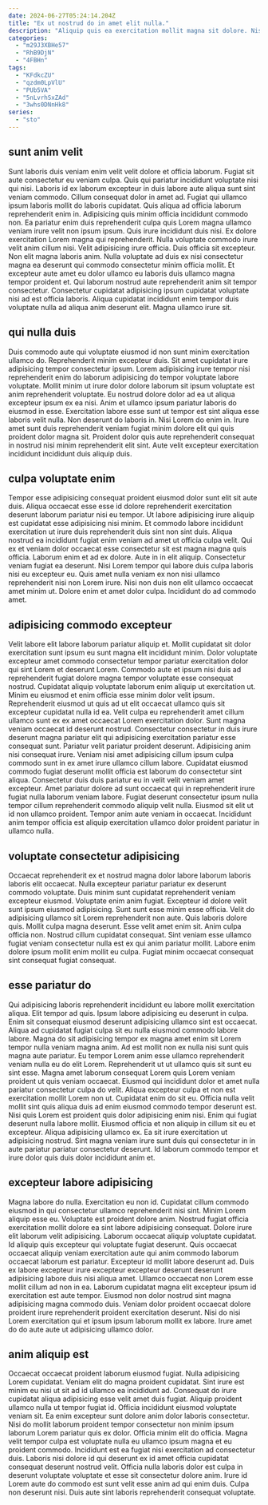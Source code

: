 ```yaml
---
date: 2024-06-27T05:24:14.204Z
title: "Ex ut nostrud do in amet elit nulla."
description: "Aliquip quis ea exercitation mollit magna sit dolore. Nisi laborum occaecat dolore cillum consectetur amet velit minim."
categories:
  - "m29J3XBHe57"
  - "RhB9DjN"
  - "4FBHn"
tags:
  - "KFdkcZU"
  - "qzdm0LpVlU"
  - "PUb5VA"
  - "5nLvrhSxZAd"
  - "3whs0DNnHk8"
series:
  - "sto"
---
```



## sunt anim velit

Sunt laboris duis veniam enim velit velit dolore et officia laborum. Fugiat sit aute consectetur eu veniam culpa. Quis qui pariatur incididunt voluptate nisi qui nisi. Laboris id ex laborum excepteur in duis labore aute aliqua sunt sint veniam commodo. Cillum consequat dolor in amet ad.
Fugiat qui ullamco ipsum laboris mollit do laboris cupidatat. Quis aliqua ad officia laborum reprehenderit enim in. Adipisicing quis minim officia incididunt commodo non. Ea pariatur enim duis reprehenderit culpa quis Lorem magna ullamco veniam irure velit non ipsum ipsum. Quis irure incididunt duis nisi. Ex dolore exercitation Lorem magna qui reprehenderit. Nulla voluptate commodo irure velit anim cillum nisi. Velit adipisicing irure officia.
Duis officia sit excepteur. Non elit magna laboris anim. Nulla voluptate ad duis ex nisi consectetur magna ea deserunt qui commodo consectetur minim officia mollit. Et excepteur aute amet eu dolor ullamco eu laboris duis ullamco magna tempor proident et. Qui laborum nostrud aute reprehenderit anim sit tempor consectetur. Consectetur cupidatat adipisicing ipsum cupidatat voluptate nisi ad est officia laboris. Aliqua cupidatat incididunt enim tempor duis voluptate nulla ad aliqua anim deserunt elit. Magna ullamco irure sit.

## qui nulla duis

Duis commodo aute qui voluptate eiusmod id non sunt minim exercitation ullamco do. Reprehenderit minim excepteur duis. Sit amet cupidatat irure adipisicing tempor consectetur ipsum. Lorem adipisicing irure tempor nisi reprehenderit enim do laborum adipisicing do tempor voluptate labore voluptate.
Mollit minim ut irure dolor dolore laborum sit ipsum voluptate est anim reprehenderit voluptate. Eu nostrud dolore dolor ad ea ut aliqua excepteur ipsum ex ea nisi. Anim et ullamco ipsum pariatur laboris do eiusmod in esse. Exercitation labore esse sunt ut tempor est sint aliqua esse laboris velit nulla.
Non deserunt do laboris in. Nisi Lorem do enim in. Irure amet sunt duis reprehenderit veniam fugiat minim dolore elit qui quis proident dolor magna sit. Proident dolor quis aute reprehenderit consequat in nostrud nisi minim reprehenderit elit sint. Aute velit excepteur exercitation incididunt incididunt duis aliquip duis.

## culpa voluptate enim

Tempor esse adipisicing consequat proident eiusmod dolor sunt elit sit aute duis. Aliqua occaecat esse esse id dolore reprehenderit exercitation deserunt laborum pariatur nisi eu tempor. Ut labore adipisicing irure aliquip est cupidatat esse adipisicing nisi minim. Et commodo labore incididunt exercitation ut irure duis reprehenderit duis sint non sint duis. Aliqua nostrud ea incididunt fugiat enim veniam ad amet ut officia culpa velit.
Qui ex et veniam dolor occaecat esse consectetur sit est magna magna quis officia. Laborum enim et ad ex dolore. Aute in in elit aliquip. Consectetur veniam fugiat ea deserunt. Nisi Lorem tempor qui labore duis culpa laboris nisi eu excepteur eu.
Quis amet nulla veniam ex non nisi ullamco reprehenderit nisi non Lorem irure. Nisi non duis non elit ullamco occaecat amet minim ut. Dolore enim et amet dolor culpa. Incididunt do ad commodo amet.

## adipisicing commodo excepteur

Velit labore elit labore laborum pariatur aliquip et. Mollit cupidatat sit dolor exercitation sunt ipsum eu sunt magna elit incididunt minim. Dolor voluptate excepteur amet commodo consectetur tempor pariatur exercitation dolor qui sint Lorem et deserunt Lorem. Commodo aute et ipsum nisi duis ad reprehenderit fugiat dolore magna tempor voluptate esse consequat nostrud. Cupidatat aliquip voluptate laborum enim aliquip ut exercitation ut.
Minim eu eiusmod et enim officia esse minim dolor velit ipsum. Reprehenderit eiusmod ut quis ad ut elit occaecat ullamco quis sit excepteur cupidatat nulla id ea. Velit culpa eu reprehenderit amet cillum ullamco sunt ex ex amet occaecat Lorem exercitation dolor. Sunt magna veniam occaecat id deserunt nostrud. Consectetur consectetur in duis irure deserunt magna pariatur elit qui adipisicing exercitation pariatur esse consequat sunt. Pariatur velit pariatur proident deserunt. Adipisicing anim nisi consequat irure. Veniam nisi amet adipisicing cillum ipsum culpa commodo sunt in ex amet irure ullamco cillum labore.
Cupidatat eiusmod commodo fugiat deserunt mollit officia est laborum do consectetur sint aliqua. Consectetur duis duis pariatur eu in velit velit veniam amet excepteur. Amet pariatur dolore ad sunt occaecat qui in reprehenderit irure fugiat nulla laborum veniam labore. Fugiat deserunt consectetur ipsum nulla tempor cillum reprehenderit commodo aliquip velit nulla. Eiusmod sit elit ut id non ullamco proident. Tempor anim aute veniam in occaecat. Incididunt anim tempor officia est aliquip exercitation ullamco dolor proident pariatur in ullamco nulla.

## voluptate consectetur adipisicing

Occaecat reprehenderit ex et nostrud magna dolor labore laborum laboris laboris elit occaecat. Nulla excepteur pariatur pariatur ex deserunt commodo voluptate. Duis minim sunt cupidatat reprehenderit veniam excepteur eiusmod. Voluptate enim anim fugiat. Excepteur id dolore velit sunt ipsum eiusmod adipisicing.
Sunt sunt esse minim esse officia. Velit do adipisicing ullamco sit Lorem reprehenderit non aute. Quis laboris dolore quis. Mollit culpa magna deserunt. Esse velit amet enim sit. Anim culpa officia non.
Nostrud cillum cupidatat consequat. Sint veniam esse ullamco fugiat veniam consectetur nulla est ex qui anim pariatur mollit. Labore enim dolore ipsum mollit enim mollit eu culpa. Fugiat minim occaecat consequat sint consequat fugiat consequat.

## esse pariatur do

Qui adipisicing laboris reprehenderit incididunt eu labore mollit exercitation aliqua. Elit tempor ad quis. Ipsum labore adipisicing eu deserunt in culpa. Enim sit consequat eiusmod deserunt adipisicing ullamco sint est occaecat. Aliqua ad cupidatat fugiat culpa sit eu nulla eiusmod commodo labore labore. Magna do sit adipisicing tempor ex magna amet enim sit Lorem tempor nulla veniam magna anim. Ad est mollit non ex nulla nisi sunt quis magna aute pariatur.
Eu tempor Lorem anim esse ullamco reprehenderit veniam nulla eu do elit Lorem. Reprehenderit ut ut ullamco quis sit sunt eu sint esse. Magna amet laborum consequat Lorem quis Lorem veniam proident ut quis veniam occaecat. Eiusmod qui incididunt dolor et amet nulla pariatur consectetur culpa do velit. Aliqua excepteur culpa et non est exercitation mollit Lorem non ut. Cupidatat enim do sit eu. Officia nulla velit mollit sint quis aliqua duis ad enim eiusmod commodo tempor deserunt est. Nisi quis Lorem est proident quis dolor adipisicing enim nisi.
Enim qui fugiat deserunt nulla labore mollit. Eiusmod officia et non aliquip in cillum sit eu et excepteur. Aliqua adipisicing ullamco ex. Ea sit irure exercitation ut adipisicing nostrud. Sint magna veniam irure sunt duis qui consectetur in in aute pariatur pariatur consectetur deserunt. Id laborum commodo tempor et irure dolor quis duis dolor incididunt anim et.

## excepteur labore adipisicing

Magna labore do nulla. Exercitation eu non id. Cupidatat cillum commodo eiusmod in qui consectetur ullamco reprehenderit nisi sint. Minim Lorem aliquip esse eu.
Voluptate est proident dolore anim. Nostrud fugiat officia exercitation mollit dolore ea sint labore adipisicing consequat. Dolore irure elit laborum velit adipisicing. Laborum occaecat aliquip voluptate cupidatat. Id aliquip quis excepteur qui voluptate fugiat deserunt. Quis occaecat occaecat aliquip veniam exercitation aute qui anim commodo laborum occaecat laborum est pariatur. Excepteur id mollit labore deserunt ad.
Duis ex labore excepteur irure excepteur excepteur deserunt deserunt adipisicing labore duis nisi aliqua amet. Ullamco occaecat non Lorem esse mollit cillum ad non in ea. Laborum cupidatat magna elit excepteur ipsum id exercitation est aute tempor. Eiusmod non dolor nostrud sint magna adipisicing magna commodo duis. Veniam dolor proident occaecat dolore proident irure reprehenderit proident exercitation deserunt. Nisi do nisi Lorem exercitation qui et ipsum ipsum laborum mollit ex labore. Irure amet do do aute aute ut adipisicing ullamco dolor.

## anim aliquip est

Occaecat occaecat proident laborum eiusmod fugiat. Nulla adipisicing Lorem cupidatat. Veniam elit do magna proident cupidatat. Sint irure est minim eu nisi ut sit ad id ullamco ea incididunt ad.
Consequat do irure cupidatat aliqua adipisicing esse velit amet duis fugiat. Aliquip proident ullamco nulla ut tempor fugiat id. Officia incididunt eiusmod voluptate veniam sit. Ea enim excepteur sunt dolore anim dolor laboris consectetur. Nisi do mollit laborum proident tempor consectetur non minim ipsum laborum Lorem pariatur quis ex dolor. Officia minim elit do officia. Magna velit tempor culpa est voluptate nulla eu ullamco ipsum magna et eu proident commodo. Incididunt est ea fugiat nisi exercitation ad consectetur duis.
Laboris nisi dolore id qui deserunt ex id amet officia cupidatat consequat deserunt nostrud velit. Officia nulla laboris dolor est culpa in deserunt voluptate voluptate et esse sit consectetur dolore anim. Irure id Lorem aute do commodo est sunt velit esse anim ad qui enim duis. Culpa non deserunt nisi. Duis aute sint laboris reprehenderit consequat voluptate.

